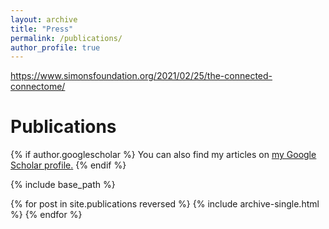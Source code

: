 ```yaml
---
layout: archive
title: "Press"
permalink: /publications/
author_profile: true
---
```

https://www.simonsfoundation.org/2021/02/25/the-connected-connectome/


Publications
======

{% if author.googlescholar %}
  You can also find my articles on <u><a href="{{author.googlescholar}}">my Google Scholar profile</a>.</u>
{% endif %}

{% include base_path %}

{% for post in site.publications reversed %}
  {% include archive-single.html %}
{% endfor %}
